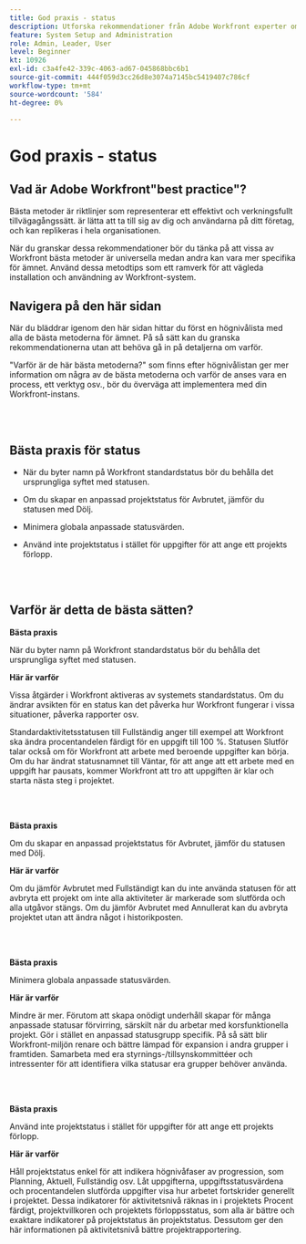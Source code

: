 ```yaml
---
title: God praxis - status
description: Utforska rekommendationer från Adobe Workfront experter om hur man ställer in, hanterar och använder Workfront-status.
feature: System Setup and Administration
role: Admin, Leader, User
level: Beginner
kt: 10926
exl-id: c3a4fe42-339c-4063-ad67-045868bbc6b1
source-git-commit: 444f059d3cc26d8e3074a7145bc5419407c786cf
workflow-type: tm+mt
source-wordcount: '584'
ht-degree: 0%

---
```


# God praxis - status

## Vad är Adobe Workfront&quot;best practice&quot;?

Bästa metoder är riktlinjer som representerar ett effektivt och verkningsfullt tillvägagångssätt. är lätta att ta till sig av dig och användarna på ditt företag, och kan replikeras i hela organisationen.

När du granskar dessa rekommendationer bör du tänka på att vissa av Workfront bästa metoder är universella medan andra kan vara mer specifika för ämnet. Använd dessa metodtips som ett ramverk för att vägleda installation och användning av Workfront-system.

## Navigera på den här sidan

När du bläddrar igenom den här sidan hittar du först en högnivålista med alla de bästa metoderna för ämnet. På så sätt kan du granska rekommendationerna utan att behöva gå in på detaljerna om varför.

&quot;Varför är de här bästa metoderna?&quot; som finns efter högnivålistan ger mer information om några av de bästa metoderna och varför de anses vara en process, ett verktyg osv., bör du överväga att implementera med din Workfront-instans.

</br>
</br>

## Bästa praxis för status

* När du byter namn på Workfront standardstatus bör du behålla det ursprungliga syftet med statusen.

* Om du skapar en anpassad projektstatus för Avbrutet, jämför du statusen med Dölj.

* Minimera globala anpassade statusvärden.

* Använd inte projektstatus i stället för uppgifter för att ange ett projekts förlopp.


</br>
</br>



## Varför är detta de bästa sätten?

**Bästa praxis**

När du byter namn på Workfront standardstatus bör du behålla det ursprungliga syftet med statusen.



**Här är varför**

Vissa åtgärder i Workfront aktiveras av systemets standardstatus. Om du ändrar avsikten för en status kan det påverka hur Workfront fungerar i vissa situationer, påverka rapporter osv.



Standardaktivitetsstatusen till Fullständig anger till exempel att Workfront ska ändra procentandelen färdigt för en uppgift till 100 %. Statusen Slutför talar också om för Workfront att arbete med beroende uppgifter kan börja. Om du har ändrat statusnamnet till Väntar, för att ange att ett arbete med en uppgift har pausats, kommer Workfront att tro att uppgiften är klar och starta nästa steg i projektet.

</br>
</br>



**Bästa praxis**

Om du skapar en anpassad projektstatus för Avbrutet, jämför du statusen med Dölj.



**Här är varför**

Om du jämför Avbrutet med Fullständigt kan du inte använda statusen för att avbryta ett projekt om inte alla aktiviteter är markerade som slutförda och alla utgåvor stängs. Om du jämför Avbrutet med Annullerat kan du avbryta projektet utan att ändra något i historikposten.


</br>
</br>

**Bästa praxis**

Minimera globala anpassade statusvärden.



**Här är varför**

Mindre är mer. Förutom att skapa onödigt underhåll skapar för många anpassade statusar förvirring, särskilt när du arbetar med korsfunktionella projekt. Gör i stället en anpassad statusgrupp specifik. På så sätt blir Workfront-miljön renare och bättre lämpad för expansion i andra grupper i framtiden. Samarbeta med era styrnings-/tillsynskommittéer och intressenter för att identifiera vilka statusar era grupper behöver använda.


</br>
</br>

**Bästa praxis**

Använd inte projektstatus i stället för uppgifter för att ange ett projekts förlopp.



**Här är varför**

Håll projektstatus enkel för att indikera högnivåfaser av progression, som Planning, Aktuell, Fullständig osv. Låt uppgifterna, uppgiftsstatusvärdena och procentandelen slutförda uppgifter visa hur arbetet fortskrider generellt i projektet. Dessa indikatorer för aktivitetsnivå räknas in i projektets Procent färdigt, projektvillkoren och projektets förloppsstatus, som alla är bättre och exaktare indikatorer på projektstatus än projektstatus. Dessutom ger den här informationen på aktivitetsnivå bättre projektrapportering.
